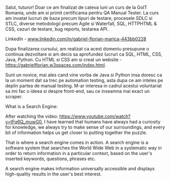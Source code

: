 Salut, tuturor! Doar ce am finalizat de cateva luni un curs de la GoIT Romania, unde am si primit certificarea pentru QA Manual Tester. La curs am invatat lucruri de baza precum tipuri de testare, procesele SDLC si STLC, diverse metodologii precum Agile si Waterfall, SQL, HTTPHTML & CSS, cazuri de testare, bug reports, testarea API. 

LinkedIn - www.linkedin.com/in/gabriel-florian-marica-443bb0228

Dupa finalizarea cursului, am realizat ca acest domeniu presupune o continua dezvoltare si am decis sa aprofundez lucruri ca SQL, HTML, CSS, Java, Python. Cu HTML si CSS am si creat un website - https://gabrielflorian.w3spaces.com/index.html. 

Sunt un novice, mai ales cand vine vorba de Java si Python insa doresc ca la un moment dat sa trec pe automation testing, asta dupa ce am inteles pe deplin partea de manual testing. M-ar interesa in cadrul acestui voluntariat sa imi fac o ideea si despre front-end, sau ce inseamna mai exact un scraper. 

What is a Search Engine:

After watching the video: https://www.youtube.com/watch?v=tFq6Q_muwG0, I have learned that humans have always had a curiosity for knowledge, we always try to make sense of our surroundings, and every bit of information helps us get closer to putting together the puzzle.

That is where a search engine comes in action. A search engine is a software system that searches the World Wide Web in a systematic way in order to return information in a particular context, based on the user's inserted keywords, questions, phrases etc.

A search engine makes information universally accessible and displays high-quality results in the user's best interest.
